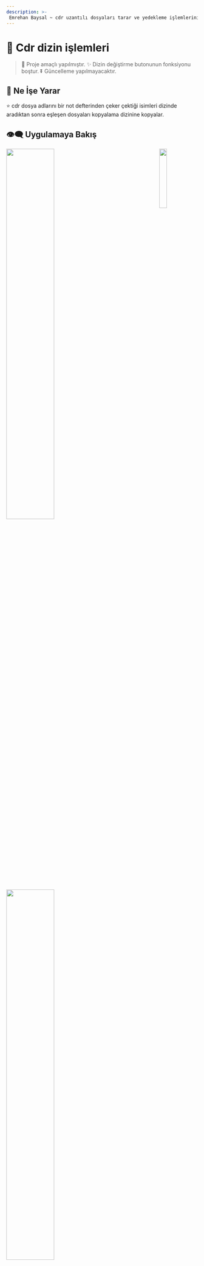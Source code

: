 ```yaml
---
description: >-
 Emrehan Baysal ~ cdr uzantılı dosyaları tarar ve yedekleme işlemlerini gerçekleştiren uygulama
---
```



# 🌱 Cdr dizin işlemleri

> 📣 Proje amaçlı yapılmıştır. 
> ✨ Dizin değiştirme butonunun fonksiyonu boştur.
> ⏬ Güncelleme yapılmayacaktır.


## 🔰 Ne İşe Yarar
⭐ cdr dosya adlarını bir not defterinden çeker çektiği isimleri dizinde aradıktan sonra eşleşen dosyaları kopyalama dizinine kopyalar.

## 👁‍🗨 Uygulamaya Bakış
<img src="https://www.codeproject.com/KB/graphics/ean_13_barcodes/EAN-13-Numeric-Sections.gif" align="right" width="20%">
<img src="https://user-images.githubusercontent.com/81330668/165436720-ae91bb2e-06ef-4842-aa30-250bfd7bfcc5.png" align="center" width="50%">
<img src="https://user-images.githubusercontent.com/81330668/165436731-cc005cb6-e7e9-4fd1-b759-041cdf1278d8.png" align="center" width="50%">
<img src="https://user-images.githubusercontent.com/81330668/165436735-20d087db-96b5-48a1-b741-3f044cf16bee.png" align="center" width="50%">


## <h3 align="left"> 📫 Connect with me:</h3>
<p align="left">
<a href="https://linkedin.com/in/emrehan-baysal" target="blank"><img align="center" src="https://raw.githubusercontent.com/rahuldkjain/github-profile-readme-generator/master/src/images/icons/Social/linked-in-alt.svg" alt="emrehan-baysal" height="30" width="40" /></a>
<a href="https://instagram.com/emrehanbysal" target="blank"><img align="center" src="https://raw.githubusercontent.com/rahuldkjain/github-profile-readme-generator/master/src/images/icons/Social/instagram.svg" alt="emrehanbysal" height="30" width="40" /></a>
  
</p>

- Website: [emrehanbaysal.xyz](https://www.emrehanbaysal.xyz//)
- Email: [bymrhan@gmail.com](mailto:bymrhan@gmail.com)

